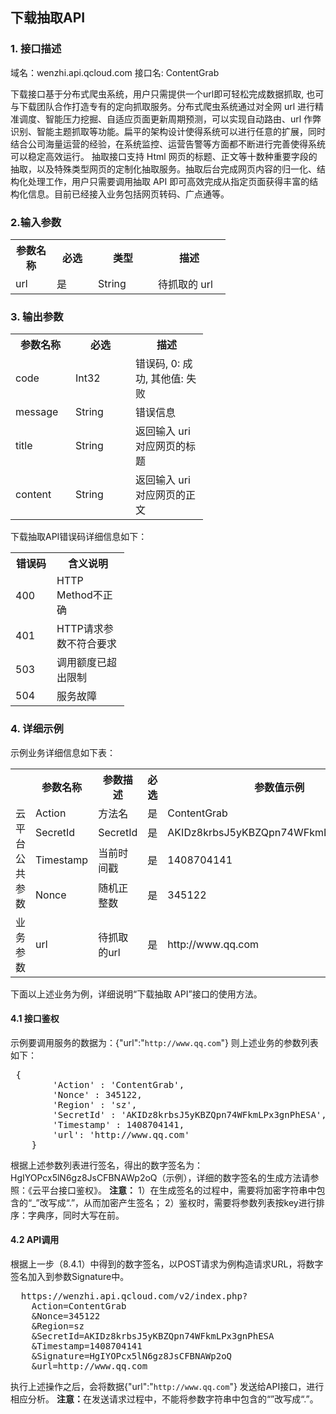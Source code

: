## 下载抽取API
### 1. 接口描述
  域名：wenzhi.api.qcloud.com
  接口名: ContentGrab
	
  下载接口基于分布式爬虫系统，用户只需提供一个url即可轻松完成数据抓取, 也可与下载团队合作打造专有的定向抓取服务。分布式爬虫系统通过对全网 url 进行精准调度、智能压力挖掘、自适应页面更新周期预测，可以实现自动路由、url 作弊识别、智能主题抓取等功能。扁平的架构设计使得系统可以进行任意的扩展，同时结合公司海量运营的经验，在系统监控、运营告警等方面都不断进行完善使得系统可以稳定高效运行。
  抽取接口支持 Html 网页的标题、正文等十数种重要字段的抽取，以及特殊类型网页的定制化抽取服务。抽取后台完成网页内容的归一化、结构化处理工作，用户只需要调用抽取 API 即可高效完成从指定页面获得丰富的结构化信息。目前已经接入业务包括网页转码、广点通等。
### 2.输入参数
<table class="t">
<tr>
<th width="50"> <b>参数名称</b>
</th><th width="50"> <b>必选</b>
</th><th width="80"> <b>类型</b>
</th><th width="100"> <b>描述</b>
</th></tr>
<tr>
<td> url </td><td>  是 </td><td> String </td><td> 待抓取的 url
</td></tr></table>

### 3. 输出参数
<table class="t">
<tr>
<th width="80"> <b>参数名称</b>
</th><th width="80"> <b>必选</b>
</th><th width="100"> <b>描述</b>
</th></tr>
<tr>
<td> code </td><td> Int32 </td><td> 错误码, 0: 成功, 其他值: 失败
</td></tr>
<tr>
<td> message </td><td> String </td><td> 错误信息
</td></tr>
<tr>
<td> title </td><td> String </td><td> 返回输入 uri 对应网页的标题
</td></tr>
<tr>
<td> content </td><td> String </td><td> 返回输入 uri 对应网页的正文
</td></tr></table>

  下载抽取API错误码详细信息如下：
<table class="t">
<tr>
<th width="50"> <b>错误码</b>
</th><th width="100"> <b>含义说明</b>
</th></tr>
<tr>
<td> 400 </td><td> HTTP Method不正确
</td></tr>
<tr>
<td> 401 </td><td> HTTP请求参数不符合要求
</td></tr>
<tr>
<td> 503 </td><td> 调用额度已超出限制
</td></tr>
<tr>
<td> 504 </td><td> 服务故障
</td></tr></table>

### 4. 详细示例
  示例业务详细信息如下表：
<table class="t">
<tr>
<th width="100"> <br />
</th><th width="80"> <b>参数名称</b>
</th><th width="100"> <b>参数描述</b>
</th><th width="50"> <b>必选</b>
</th><th width="150"> <b>参数值示例</b>
</th></tr>
<tr>
<td rowspan="4">云平台公共参数 </td><td> Action </td><td> 方法名 </td><td> 是 </td><td> ContentGrab
</td></tr>
<tr>
<td> SecretId </td><td> SecretId </td><td> 是 </td><td> AKIDz8krbsJ5yKBZQpn74WFkmLPx3gnPhESA
</td></tr>
<tr>
<td> Timestamp </td><td> 当前时间戳 </td><td> 是 </td><td> 1408704141
</td></tr>
<tr>
<td> Nonce </td><td> 随机正整数 </td><td> 是 </td><td> 345122
</td></tr>
<tr>
<td> 业务参数 </td><td> url </td><td> 待抓取的url </td><td> 是 </td><td>http://www.qq.com
</td></tr></table>


  下面以上述业务为例，详细说明“下载抽取 API”接口的使用方法。
#### 4.1 接口鉴权
  示例要调用服务的数据为：{"url":"`http://www.qq.com`"}
  则上述业务的参数列表如下：
 
 <div class="code">
 <pre> {
        'Action' : 'ContentGrab',
        'Nonce' : 345122,
        'Region' : 'sz',
        'SecretId' : 'AKIDz8krbsJ5yKBZQpn74WFkmLPx3gnPhESA',
        'Timestamp' : 1408704141,
        'url': 'http://www.qq.com'
    }</pre>
</div>

  根据上述参数列表进行签名，得出的数字签名为：HgIYOPcx5lN6gz8JsCFBNAWp2oQ（示例），详细的数字签名的生成方法请参照：《云平台接口鉴权》。
 <b> 注意：</b>
  1）在生成签名的过程中，需要将加密字符串中包含的“_”改写成“.”，从而加密产生签名；
  2）鉴权时，需要将参数列表按key进行排序：字典序，同时大写在前。
#### 4.2 API调用
  根据上一步（8.4.1）中得到的数字签名，以POST请求为例构造请求URL，将数字签名加入到参数Signature中。
 
 <div class="code">
 <pre>  https://wenzhi.api.qcloud.com/v2/index.php?
	Action=ContentGrab
	&Nonce=345122
	&Region=sz
	&SecretId=AKIDz8krbsJ5yKBZQpn74WFkmLPx3gnPhESA
	&Timestamp=1408704141
	&Signature=HgIYOPcx5lN6gz8JsCFBNAWp2oQ
	&url=http://www.qq.com</pre>
</div>

  执行上述操作之后，会将数据{"url":"`http://www.qq.com`"} 发送给API接口，进行相应分析。
 <b> 注意：</b>在发送请求过程中，不能将参数字符串中包含的“”改写成“.”。

